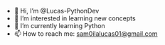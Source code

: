 - 👋 Hi, I’m @Lucas-PythonDev
- 👀 I’m interested in learning new concepts
- 🌱 I’m currently learning Python
- 📫 How to reach me: sam0ilalucas01@gmail.com

<!---
Lucas-PythonDev/Lucas-PythonDev is a ✨ special ✨ repository because its `README.md` (this file) appears on your GitHub profile.
You can click the Preview link to take a look at your changes.
--->
